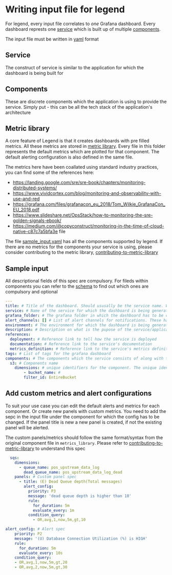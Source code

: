 # Writing input file for legend

For legend, every input file  correlates to _one_ Grafana dashboard. Every dashboard represts one
[service](#service) which is built up of multiple [components](#components).

The input file must be written in [yaml](#yaml) format

## Service

The construct of service is similar to the application for which the dashboard is being built for 

## Components

These are discrete components which the application is using to provide the service. Simply put - this can be all the tech stack of the application's architecture

## Metric library 

A core feature of Legend is that it creates dashboards with pre filled metrics. All these metrics are 
stored in [metric library](../legend/metrics_library). Every file in this folder represents the default 
metrics which are plotted for that component. The default alerting configuration is also defined in the 
same file. 

The metrics here have been coallated using standard industry practices, you can find some of the 
references here: 
* https://landing.google.com/sre/sre-book/chapters/monitoring-distributed-systems/
* https://www.vividcortex.com/blog/monitoring-and-observability-with-use-and-red
* https://grafana.com/files/grafanacon_eu_2018/Tom_Wilkie_GrafanaCon_EU_2018.pdf
* https://www.slideshare.net/OpsStack/how-to-monitoring-the-sre-golden-signals-ebook/
* https://medium.com/@copyconstruct/monitoring-in-the-time-of-cloud-native-c87c7a5bfa3e
file

The file [sample_input.yaml](../sample-input.yaml) has all the components supported by legend. 
If there are no metrics for the components your service is using, please consider contributing to the
metric library, [contributing-to-metric-library](../docs/contributing-to-metric-library.md)


## Sample input

All descriptional fields of this spec are compulsory. For fileds within components you can refer to the [schema](../legend/metrics_library/metrics_schema.py) to find out which ones are compulsory and optional
```yaml
---
title: # Title of the dashboard. Should ususally be the service name. While creating the title in Grafana, this is appended with the environment filed mentioned below
service: # Name of the service for which the dashboard is being generated. For all the alerts in this dashboard, a tag og_servce:<service> will be created which is further used for associating alerts from this dashabord to a particular service in opsgenie 
grafana_folder: # The grafana folder in which the dashboard has to be created. If the folder is not present in Grafana, Legend creates it
alert_channels: [] # List of alert channels for notifications. These have to be present in Grafana from before
environment: # The environment for which the dashboard is being generated for
description: # Description on what is the pupose of the service/application
references:
  deployment: # Reference link to tell how the service is deployed
  documentation: # Reference link to the service's documentation
  metrics_definition: # Reference link to the service's metrics definition
tags: # List of tags for the grafana dashboard
components: # The components which the service consists of along with the identifiers
  s3: # Components name
    dimensions: # unique identifiers for the component. The unique identifiers for the component can be seen in the sample input file or in the schema. 
        - bucket_name: #
        filter_id: EntireBucket
```

## Add custom metrics and alert configurations

To suit your use case you can edit the default alerts and metrics for each component. Or create new 
panels with custom metrics. You need to add the sepc in the input file under the component for which 
the config has to be changed. If the panel title is new a new panel is created, if not the existing
panel will be alerted. 

The custom panels/metrics should follow the same format/syntax from the original component file in 
`metrics_library`. Please refer to [contributing-to-metric-library](../docs/contributing-to-metric-library.md) to understand this spec

```yaml
  sqs:
    dimensions:
      - queue_name: pos_upstream_data_log
        dead_queue_name: pos_upstream_data_log_dead
    panels: # Custom panel spec
      - title: (E) Dead Queue depth(Total messages)
        alert_config:
          priority: P3
          message: 'dead queue depth is higher than 10'
          rule:
            for_duration: 5m
            evaluate_every: 1m
          condition_query:
            - OR,avg,1,now,5m,gt,10
```

``` yaml
alert_config: # Alert spec
    priority: P2
    message: '(U) Database Connection Utilization (%) is HIGH'
    rule:
      for_duration: 5m
      evaluate_every: 10s
    condition_query:
    - OR,avg,1,now,5m,gt,20
    - OR,avg,2,now,5m,gt,30
```